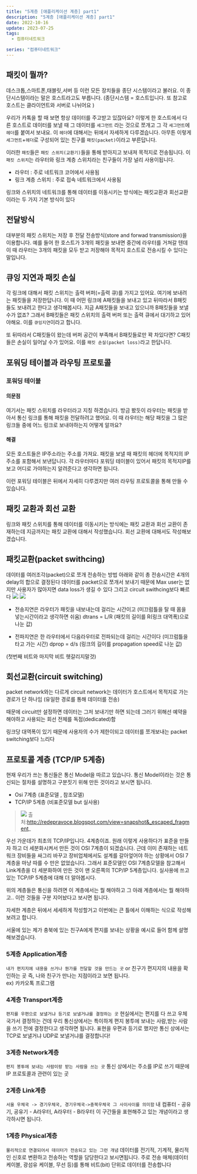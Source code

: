 ```yaml
---
title: "5계층 [애플리케이션 계층] part1"
description: "5계층 [애플리케이션 계층] part1"
date: 2022-10-16
update: 2023-07-25
tags:
  - 컴퓨터네트워크

series: "컴퓨터네트워크"
---
```


## 패킷이 뭘까?
데스크톱,스마트폰,태블릿,서버 등 이런 모든 장치들을 종단 시스템이라고 불러요. 이 종단시스템이라는 말은 호스트라고도 부릅니다. (종단시스템 = 호스트입니다. 또 참고로 호스트는 클라이언트와 서버로 나뉘어요 )

우리가 카톡을 할 때 보면 항상 데이터를 주고받고 있잖아요? 이렇게 한 호스트에서 다른 호스트로 데이터를 보낼 때 그 데이터를 `세그먼트` 라는 것으로 쪼개고 그 각 `세그먼트`에 `헤더`를 붙여서 보내요. 이 `헤더`에 대해서는 뒤에서 자세하게 다루겠습니다. 아무튼 이렇게 `세그먼트`+`헤더`로 구성되어 있는 친구를 `패킷(packet)`이라고 부른답니다.

이러한 `패킷`들은 `패킷 스위치(교환기)`들을 통해 받아지고 보내져 목적지로 전송됩니다.
이 `패킷 스위치`는 라우터와 링크 계층 스위치라는 친구들이 가장 널리 사용이됩니다.
- 라우터 : 주로 네트워크 코어에서 사용됨
- 링크 계층 스위치 : 주로 접속 네트워크에서 사용됨

링크와 스위치의 네트워크를 통해 데이터를 이동시키는 방식에는 패킷교환과 회선교환이라는 두 가지 기본 방식이 있다

## 전달방식
대부분의 패킷 스위치는 저장 후 전달 전송방식(store and forwad transmission)을 이용합니다.
예를 들어 한 호스트가 3개의 패킷을 보내면 중간에 라우터를 거쳐갈 텐데 이 때 라우터는 3개의 패킷을 모두 받고 저장해야 목적지 호스트로 전송시킬 수 있다는 말입니다.

## 큐잉 지연과 패킷 손실
각 링크에 대해서 패킷 스위치는 출력 버퍼(=출력 큐)를 가지고 있어요. 여기에 보내려는 패킷들을 저장한답니다. 
이 때 어떤 링크에 A패킷들을 보내고 있고 뒤따라서 B패킷들도 보내려고 한다고 생각해봅시다. 지금 A패킷들을 보내고 있으니까 B패킷들을 보낼 수가 없죠? 
그래서 B패킷들은 패킷 스위치의 출력 버퍼 또는 출력 큐에서 대기하고 있어야해요. 이를 `큐잉지연`이라고 합니다.

또 뒤따라서 C패킷들이 왔는데 버퍼 공간이 부족해서 B패킷들로만 꽉 차있다면? C패킷들은 손실이 일어날 수가 있어요. 이를 `패킷 손실(packet loss)`라고 한답니다. 

## 포워딩 테이블과 라우팅 프로토콜
### 포워딩 테이블
#### 의문점
여기서는 패킷 스위치를 라우터라고 지칭 하겠습니다.
방금 봤듯이 라우터는 패킷을 받아서 통신 링크를 통해 패킷을 전달하려고 했어요. 이 때 라우터는 해당 패킷을 그 많은 링크들 중에 어느 링크로 보내야하는지 어떻게 알까요?
#### 해결
모든 호스트들은 IP주소라는 주소를 가져요. 패킷을 보낼 때 패킷의 헤더에 목적지의 IP주소를 포함해서 보낸답니다. 각 라우터마다 포워딩 테이블이 있어서 패킷의 목적지IP를 보고 어디로 가야하는지 알려준다고 생각하면 됩니다.

이런 포워딩 테이블은 뒤에서 자세히 다루겠지만 여러 라우팅 프로토콜을 통해 만들 수 있습니다.

## 패킷 교환과 회선 교환
링크와 패킷 스위치를 통해 데이터를 이동시키는 방식에는 패킷 교환과 회선 교환이 존재하는데 지금까지는 패킷 교환에 대해서 작성했습니다. 회선 교환에 대해서도 작성해보겠습니다.

## 패킷교환(packet swithcing)
데이터를 여러조각(packet)으로 쪼개 전송하는 방법
아래와 같이 총 전송시간은 4개의 delay의 합으로 결정된다
데이터를 packet으로 쪼개서 보내기 때문에 Max user는 없지만 사용자가 많아지면 data loss가 생길 수 있다
그리고 circuit swithcing보다 빠르다
![](https://velog.velcdn.com/images/97gkswn/post/2df557b3-623b-4fed-b7aa-41404af544fc/image.png)
![](https://velog.velcdn.com/images/97gkswn/post/36c09a27-d1ba-45ad-9909-0dd30b71f0d3/image.png)

- 전송지연은 라우터가 패킷을 내보내는데 걸리는 시간이고
(미끄럼틀을 탈 때 몸을 넣는시간이라고 생각하면 쉬움)
dtrans = L/R (패킷의 길이를 R(링크 대역폭)으로 나눈 값)

- 전파지연은 한 라우터에서 다음라우터로 전파되는데 걸리는 시간이다
(미끄럼틀을 타고 가는 시간)
dprop = d/s (링크의 길이를 propagation speed로 나눈 값)

(첫번째 비트와 마지막 비트 헷갈리지말것)

## 회선교환(circuit switching)
packet network와는 다르게 circuit network는 데이터가 호스트에서 목적지로 가는 경로가 단 하나임 (유일한 경로를 통해 데이터를 전송)

때문에 circuit만 설정하면 데이터는 그저 보내기만 하면 되는데
그러기 위해선 예약을 해야하고 사용되는 회선 전체를 독점(dedicated)함

링크당 대역폭이 있기 때문에 사용자의 수가 제한이되고
데이터를 쪼개보내는 packet switching보다 느리다


## 프로토콜 계층 (TCP/IP 5계층)

현재 우리가 쓰는 통신들은 통신 Model을 따르고 있습니다. 통신 Model이라는 것은 통신되는 절차를 설명하고 구분짓기 위해 만든 것이라고 보시면 됩니다.
- Osi 7계층 (표준모델 , 참조모델)
- TCP/IP 5계층 (비표준모델 but 실사용)


>![](https://velog.velcdn.com/images/97gkswn/post/4377d018-8c97-41c9-9c3d-c56d4eb5de4f/image.png)
출처:http://redepravoce.blogspot.com/view=snapshot&_escaped_fragment_

우선 가운데가 최초의 TCP/IP입니다. 4계층이죠. 원래 이렇게 사용하다가 표준을 만들자 하고 더 세분화시켜서 만든 것이 OSI 7계층이 되겠습니다.
근데 이미 존재하는 네트워크 장비들을 싸그리 바꾸고 장비업체에서도 설계를 갈아엎어야 하는 상황에서 OSI 7계층을 마냥 따를 수 만은 없었습니다.
그래서 표준모델인 OSI 7계층모델을 참고해서 Link계층을 더 세분화하여 만든 것이 맨 오른쪽의 TCP/IP 5계층입니다.
실사용에 쓰고있는 TCP/IP 5계층에 대해 더 알아봅시다.

위의 계층들은 통신을 하려면 이 계층에서는 뭘 해야하고 그 아래 계층에서는 뭘 해야하고.. 이런 것들을 구분 지어놨다고 보시면 됩니다.

자세한 계층은 뒤에서 세세하게 작성할거고 이번에는 큰 틀에서 이해하는 식으로 작성해보려고 합니다.

서울에 있는 제가 충북에 있는 친구A에게 편지를 보내는 상황을 예시로 들어 함께 설명해보겠습니다.
### 5계층 Application계층
`내가 편지지에 내용을 쓰거나 뭔가를 전달할 것을 만드는 곳` or
친구가 편지지의 내용을 확인하는 곳
즉, 나와 친구가 만나는 지점이라고 보면 됩니다.  
ex) 카카오톡 프로그램

### 4계층 Transport계층
`편지를 우편으로 보낼거냐 등기로 보낼거냐를 결정하는 곳`
현실에서는 편지를 다 쓰고 우체국가서 결정하는 건데 우리 통신상에서는 특이하게 편지 봉투에 보내는 사람,받는 사람을 쓰기 전에 결정한다고 생각하면 됩니다.
표현을 우편과 등기로 했지만 통신 상에서는 TCP로 보낼거냐 UDP로 보낼거냐를 결정합니다!
### 3계층 Network계층
`편지 봉투에 보내는 사람이랑 받는 사람을 쓰는 곳`
통신 상에서는 주소를 IP로 쓰기 때문에 IP 프로토콜과 관련이 있는 곳

### 2계층 Link계층
`서울 우체국 -> 경기우체국, 경기우체국->충북우체국 그 사이사이를 의미함`
내 컴퓨터 - 공유기, 공유기 - A라우터, A라우터 - B라우터 이 구간들을 표현해주고 있는 개념이라고 생각하시면 됩니다.

### 1계층 Physical계층
`물리적으로 연결되어서 데이터가 전송되고 있는 그런 개념`
데이터를 전기적, 기계적, 물리적인 신호로 변환하고 전송하는 역할을 담당한다고 보시면됩니다.
주로 전송 매체(데이터 케이블, 광섬유 케이블, 무선 등)를 통해 비트(bit) 단위로 데이터를 전송합니다








